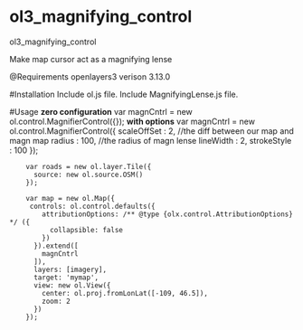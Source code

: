 # ol3_magnifying_control
ol3_magnifying_control

Make map cursor act as a magnifying lense

@Requirements
openlayers3 verison 3.13.0

#Installation
    Include ol.js file.
    Include MagnifyingLense.js file.

#Usage
**zero configuration**
        var magnCntrl = new ol.control.MagnifierControl({});
**with options**
        var magnCntrl = new ol.control.MagnifierControl({
        scaleOffSet : 2,     //the diff between our map and magn map
        radius      : 100,   //the radius of magn lense
        lineWidth   : 2,
        strokeStyle : 100
        });


        var roads = new ol.layer.Tile({
          source: new ol.source.OSM()
        });
        
        var map = new ol.Map({
         controls: ol.control.defaults({
            attributionOptions: /** @type {olx.control.AttributionOptions} */ ({
              collapsible: false
            })
          }).extend([
            magnCntrl
          ]),
          layers: [imagery],
          target: 'mymap',
          view: new ol.View({
            center: ol.proj.fromLonLat([-109, 46.5]),
            zoom: 2
          })
        });
